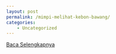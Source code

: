 ```yaml
---
layout: post
permalink: /mimpi-melihat-kebon-bawang/
categories:
    - Uncategorized
---
```


[Baca Selengkapnya](/05)